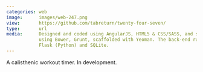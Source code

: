 ```yaml
---
categories: web
image:      images/web-247.png
view:       https://github.com/tabreturn/twenty-four-seven/
type:       url
media:      Designed and coded using AngularJS, HTML5 & CSS/SASS, and setup
            using Bower, Grunt, scaffolded with Yeoman. The back-end runs on
            Flask (Python) and SQLite. 
---
```

A calisthenic workout timer. In development.
